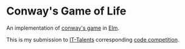 # Conway's Game of Life

An implementation of [conway's game](https://en.wikipedia.org/wiki/Conway%27s_Game_of_Life)
in [Elm](https://en.wikipedia.org/wiki/Elm_(programming_language)).

This is my submission to [IT-Talents](https://www.it-talents.de/) corresponding
[code competition](https://www.it-talents.de/foerderung/code-competition/code-competition-05-2018).
